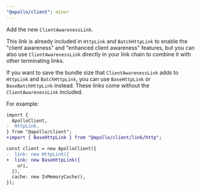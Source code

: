 ```yaml
---
"@apollo/client": minor
---
```


Add the new `ClientAwarenessLink`.

This link is already included in `HttpLink` and `BatchHttpLink` to enable the
"client awareness" and "enhanced client awareness" features, but you can also use
`ClientAwarenessLink` directly in your link chain to combine it with other
terminating links.

If you want to save the bundle size that `ClientAwarenessLink` adds to `HttpLink`
and `BatchHttpLink`, you can use `BaseHttpLink` or `BaseBatchHttpLink` instead.
These links come without the `ClientAwarenessLink` included.

For example:
```diff
import {
  ApolloClient,
-  HttpLink,
} from "@apollo/client";
+import { BaseHttpLink } from "@apollo/client/link/http";

const client = new ApolloClient({
-  link: new HttpLink({
+  link: new BaseHttpLink({
    uri,
  }),
  cache: new InMemoryCache(),
});
```
